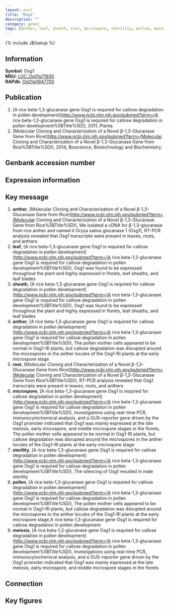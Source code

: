 ```yaml
---
layout: post
title: "Osg1"
description: ""
category: genes
tags: [anther, leaf, sheath, root, microspore, sterility, pollen, meiosis]
---
```

{% include JB/setup %}

## Information
__Symbol__: Osg1  
__MSU__: [LOC_Os01g71930](http://rice.plantbiology.msu.edu/cgi-bin/ORF_infopage.cgi?orf=LOC_Os01g71930)  
__RAPdb__: [Os01g0947700](http://rapdb.dna.affrc.go.jp/viewer/gbrowse_details/irgsp1?name=Os01g0947700)  

## Publication
1. [A rice beta-1,3-glucanase gene Osg1 is required for callose degradation in pollen development](http://www.ncbi.nlm.nih.gov/pubmed?term=(A rice beta-1,3-glucanase gene Osg1 is required for callose degradation in pollen development%5BTitle%5D)), 2011, Planta.
2. [Molecular Cloning and Characterization of a Novel β-1,3-Glucanase Gene from Rice](http://www.ncbi.nlm.nih.gov/pubmed?term=(Molecular Cloning and Characterization of a Novel β-1,3-Glucanase Gene from Rice%5BTitle%5D)), 2014, Bioscience, Biotechnology and Biochemistry.

## Genbank accession number

## Expression information

## Key message
1. __anther__, [Molecular Cloning and Characterization of a Novel β-1,3-Glucanase Gene from Rice](http://www.ncbi.nlm.nih.gov/pubmed?term=(Molecular Cloning and Characterization of a Novel β-1,3-Glucanase Gene from Rice%5BTitle%5D)),  We isolated a cDNA for β-1,3-glucanase from rice anther and named it Oryza sativa glucanase 1 (Osg1), RT-PCR analysis revealed that Osg1 transcripts were present in leaves, roots, and anthers
2. __leaf__, [A rice beta-1,3-glucanase gene Osg1 is required for callose degradation in pollen development](http://www.ncbi.nlm.nih.gov/pubmed?term=(A rice beta-1,3-glucanase gene Osg1 is required for callose degradation in pollen development%5BTitle%5D)),  Osg1 was found to be expressed throughout the plant and highly expressed in florets, leaf sheaths, and leaf blades
3. __sheath__, [A rice beta-1,3-glucanase gene Osg1 is required for callose degradation in pollen development](http://www.ncbi.nlm.nih.gov/pubmed?term=(A rice beta-1,3-glucanase gene Osg1 is required for callose degradation in pollen development%5BTitle%5D)),  Osg1 was found to be expressed throughout the plant and highly expressed in florets, leaf sheaths, and leaf blades
4. __anther__, [A rice beta-1,3-glucanase gene Osg1 is required for callose degradation in pollen development](http://www.ncbi.nlm.nih.gov/pubmed?term=(A rice beta-1,3-glucanase gene Osg1 is required for callose degradation in pollen development%5BTitle%5D)),  The pollen mother cells appeared to be normal in Osg1-RI plants, but callose degradation was disrupted around the microspores in the anther locules of the Osg1-RI plants at the early microspore stage
5. __root__, [Molecular Cloning and Characterization of a Novel β-1,3-Glucanase Gene from Rice](http://www.ncbi.nlm.nih.gov/pubmed?term=(Molecular Cloning and Characterization of a Novel β-1,3-Glucanase Gene from Rice%5BTitle%5D)),  RT-PCR analysis revealed that Osg1 transcripts were present in leaves, roots, and anthers
6. __microspore__, [A rice beta-1,3-glucanase gene Osg1 is required for callose degradation in pollen development](http://www.ncbi.nlm.nih.gov/pubmed?term=(A rice beta-1,3-glucanase gene Osg1 is required for callose degradation in pollen development%5BTitle%5D)),  Investigations using real-time PCR, immunocytochemical analysis, and a GUS-reporter gene driven by the Osg1 promoter indicated that Osg1 was mainly expressed at the late meiosis, early microspore, and middle microspore stages in the florets, The pollen mother cells appeared to be normal in Osg1-RI plants, but callose degradation was disrupted around the microspores in the anther locules of the Osg1-RI plants at the early microspore stage
7. __sterility__, [A rice beta-1,3-glucanase gene Osg1 is required for callose degradation in pollen development](http://www.ncbi.nlm.nih.gov/pubmed?term=(A rice beta-1,3-glucanase gene Osg1 is required for callose degradation in pollen development%5BTitle%5D)),  The silencing of Osg1 resulted in male sterility
8. __pollen__, [A rice beta-1,3-glucanase gene Osg1 is required for callose degradation in pollen development](http://www.ncbi.nlm.nih.gov/pubmed?term=(A rice beta-1,3-glucanase gene Osg1 is required for callose degradation in pollen development%5BTitle%5D)),  The pollen mother cells appeared to be normal in Osg1-RI plants, but callose degradation was disrupted around the microspores in the anther locules of the Osg1-RI plants at the early microspore stage,A rice beta-1,3-glucanase gene Osg1 is required for callose degradation in pollen development
9. __meiosis__, [A rice beta-1,3-glucanase gene Osg1 is required for callose degradation in pollen development](http://www.ncbi.nlm.nih.gov/pubmed?term=(A rice beta-1,3-glucanase gene Osg1 is required for callose degradation in pollen development%5BTitle%5D)),  Investigations using real-time PCR, immunocytochemical analysis, and a GUS-reporter gene driven by the Osg1 promoter indicated that Osg1 was mainly expressed at the late meiosis, early microspore, and middle microspore stages in the florets

## Connection

## Key figures


